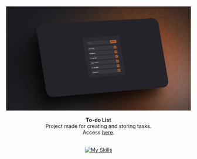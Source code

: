 <div align="center">

![To-do List image](./assets/img/to-do.png)

</div>

<div align="center"><strong>To-do List</strong></div>
<div align="center">Project made for creating and storing tasks. <br /> Access <a href="https://guhrodriguess.github.io/to-do/">here</a>.</div>

<br />

<div align="center">

[![My Skills](https://skillicons.dev/icons?i=html,css,javascript)](https://skillicons.dev)

</div>
